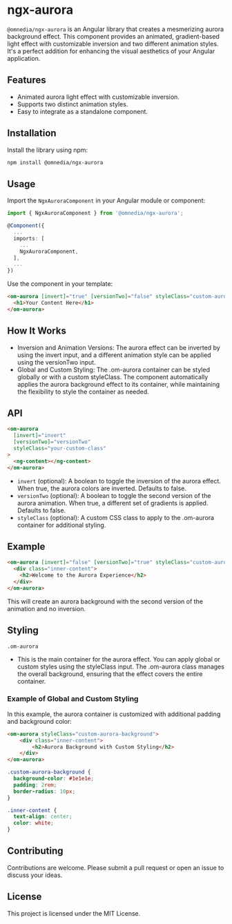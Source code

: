 # ngx-aurora

`@omnedia/ngx-aurora` is an Angular library that creates a mesmerizing aurora background effect. This component provides an animated, gradient-based light effect with customizable inversion and two different animation styles. It's a perfect addition for enhancing the visual aesthetics of your Angular application.

## Features

- Animated aurora light effect with customizable inversion.
- Supports two distinct animation styles.
- Easy to integrate as a standalone component.

## Installation

Install the library using npm:

```bash
npm install @omnedia/ngx-aurora
```

## Usage

Import the `NgxAuroraComponent` in your Angular module or component:

```typescript
import { NgxAuroraComponent } from '@omnedia/ngx-aurora';

@Component({
  ...
  imports: [
    ...
    NgxAuroraComponent,
  ],
  ...
})
```

Use the component in your template:

```html
<om-aurora [invert]="true" [versionTwo]="false" styleClass="custom-aurora">
  <h1>Your Content Here</h1>
</om-aurora>
```

## How It Works

- Inversion and Animation Versions: The aurora effect can be inverted by using the invert input, and a different animation style can be applied using the versionTwo input.
- Global and Custom Styling: The .om-aurora container can be styled globally or with a custom styleClass. The component automatically applies the aurora background effect to its container, while maintaining the flexibility to style the container as needed.

## API

```html
<om-aurora
  [invert]="invert"
  [versionTwo]="versionTwo"
  styleClass="your-custom-class"
>
  <ng-content></ng-content>
</om-aurora>
```

- `invert` (optional): A boolean to toggle the inversion of the aurora effect. When true, the aurora colors are inverted. Defaults to false.
- `versionTwo` (optional): A boolean to toggle the second version of the aurora animation. When true, a different set of gradients is applied. Defaults to false.
- `styleClass` (optional): A custom CSS class to apply to the .om-aurora container for additional styling.

## Example

```html
<om-aurora [invert]="false" [versionTwo]="true" styleClass="custom-aurora-style">
  <div class="inner-content">
    <h2>Welcome to the Aurora Experience</h2>
  </div>
</om-aurora>
```

This will create an aurora background with the second version of the animation and no inversion.

## Styling
`.om-aurora`

- This is the main container for the aurora effect. You can apply global or custom styles using the styleClass input. The .om-aurora class manages the overall background, ensuring that the effect covers the entire container.

### Example of Global and Custom Styling

In this example, the aurora container is customized with additional padding and background color:

```html
<om-aurora styleClass="custom-aurora-background">
    <div class="inner-content">
        <h2>Aurora Background with Custom Styling</h2>
    </div>
</om-aurora>
```

```css
.custom-aurora-background {
  background-color: #1e1e1e;
  padding: 2rem;
  border-radius: 10px;
}

.inner-content {
  text-align: center;
  color: white;
}
```

## Contributing

Contributions are welcome. Please submit a pull request or open an issue to discuss your ideas.

## License

This project is licensed under the MIT License.